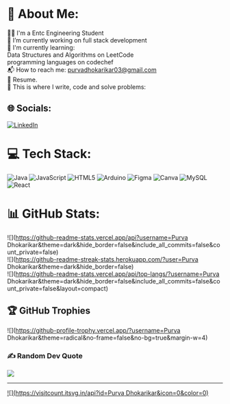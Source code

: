 # 💫 About Me:
👨‍🎓 I'm a Entc Engineering Student<br>🔭 I’m currently working on full stack development <br>🌱 I'm currently learning:<br>Data Structures and Algorithms on LeetCode<br>programming languages on codechef<br>📬 How to reach me: purvadhokarikar03@gmail.com<br>📝 Resume.<br>💪 This is where I write, code and solve problems:<br>


## 🌐 Socials:
[![LinkedIn](https://img.shields.io/badge/LinkedIn-%230077B5.svg?logo=linkedin&logoColor=white)](https://linkedin.com/in//purva-dhokarikar) 

# 💻 Tech Stack:
![Java](https://img.shields.io/badge/java-%23ED8B00.svg?style=for-the-badge&logo=openjdk&logoColor=white) ![JavaScript](https://img.shields.io/badge/javascript-%23323330.svg?style=for-the-badge&logo=javascript&logoColor=%23F7DF1E) ![HTML5](https://img.shields.io/badge/html5-%23E34F26.svg?style=for-the-badge&logo=html5&logoColor=white) ![Arduino](https://img.shields.io/badge/-Arduino-00979D?style=for-the-badge&logo=Arduino&logoColor=white) ![Figma](https://img.shields.io/badge/figma-%23F24E1E.svg?style=for-the-badge&logo=figma&logoColor=white) ![Canva](https://img.shields.io/badge/Canva-%2300C4CC.svg?style=for-the-badge&logo=Canva&logoColor=white) ![MySQL](https://img.shields.io/badge/mysql-4479A1.svg?style=for-the-badge&logo=mysql&logoColor=white) ![React](https://img.shields.io/badge/react-%2320232a.svg?style=for-the-badge&logo=react&logoColor=%2361DAFB)
# 📊 GitHub Stats:
![](https://github-readme-stats.vercel.app/api?username=Purva Dhokarikar&theme=dark&hide_border=false&include_all_commits=false&count_private=false)<br/>
![](https://github-readme-streak-stats.herokuapp.com/?user=Purva Dhokarikar&theme=dark&hide_border=false)<br/>
![](https://github-readme-stats.vercel.app/api/top-langs/?username=Purva Dhokarikar&theme=dark&hide_border=false&include_all_commits=false&count_private=false&layout=compact)

## 🏆 GitHub Trophies
![](https://github-profile-trophy.vercel.app/?username=Purva Dhokarikar&theme=radical&no-frame=false&no-bg=true&margin-w=4)

### ✍️ Random Dev Quote
![](https://quotes-github-readme.vercel.app/api?type=horizontal&theme=radical)

---
[![](https://visitcount.itsvg.in/api?id=Purva Dhokarikar&icon=0&color=0)](https://visitcount.itsvg.in)

<!-- Proudly created with GPRM ( https://gprm.itsvg.in ) -->
